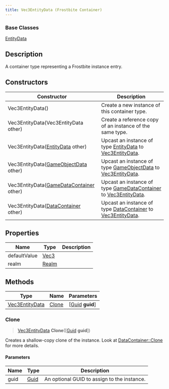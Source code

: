```yaml
---
title: Vec3EntityData (Frostbite Container)
---
```

### Base Classes

[EntityData](EntityData)

## Description

A container type representing a Frostbite instance entry.

## Constructors

| Constructor                                                               | Description                                                                                                         |
| ------------------------------------------------------------------------- | ------------------------------------------------------------------------------------------------------------------- |
| Vec3EntityData()                                                          | Create a new instance of this container type.                                                                       |
| Vec3EntityData(Vec3EntityData other)                                      | Create a reference copy of an instance of the same type.                                                            |
| Vec3EntityData([EntityData](EntityData) other)                            | Upcast an instance of type [EntityData](EntityData) to [Vec3EntityData](Vec3EntityData).                            |
| Vec3EntityData([GameObjectData](GameObjectData) other)                    | Upcast an instance of type [GameObjectData](GameObjectData) to [Vec3EntityData](Vec3EntityData).                    |
| Vec3EntityData([GameDataContainer](GameDataContainer) other)              | Upcast an instance of type [GameDataContainer](GameDataContainer) to [Vec3EntityData](Vec3EntityData).              |
| Vec3EntityData([DataContainer](/vext/ref/cls/shr/datacontainer) other) | Upcast an instance of type [DataContainer](/vext/ref/cls/shr/datacontainer) to [Vec3EntityData](Vec3EntityData). |

## Properties

| Name         | Type                              | Description |
| ------------ | --------------------------------- | ----------- |
| defaultValue | [Vec3](/vext/ref/cls/shr/Vec3) |             |
| realm        | [Realm](Realm)                    |             |

## Methods

| Type                             | Name            | Parameters                                     |
| -------------------------------- | --------------- | ---------------------------------------------- |
| [Vec3EntityData](Vec3EntityData) | [Clone](#clone) | \[[Guid](/vext/ref/cls/shr/guid) **guid**\] |

### Clone

> [Vec3EntityData](Vec3EntityData) **Clone**(\[[Guid](/vext/ref/cls/shr/guid) **guid**\])

Creates a shallow-copy clone of the instance. Look at [DataContainer::Clone](/vext/ref/cls/shr/datacontainer#clone) for more details.

#### Parameters

| Name | Type         | Description                                 |
| ---- | ------------ | ------------------------------------------- |
| guid | [Guid](Guid) | An optional GUID to assign to the instance. |
